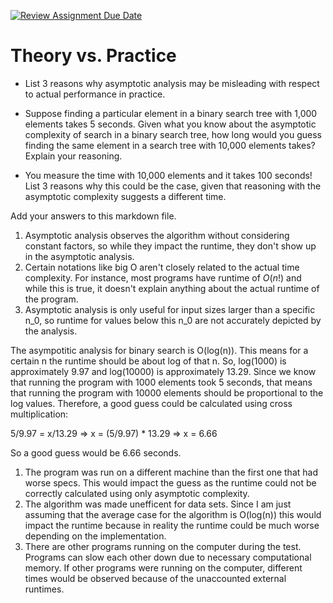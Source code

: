 [![Review Assignment Due Date](https://classroom.github.com/assets/deadline-readme-button-24ddc0f5d75046c5622901739e7c5dd533143b0c8e959d652212380cedb1ea36.svg)](https://classroom.github.com/a/FgMJElkj)
# Theory vs. Practice

- List 3 reasons why asymptotic analysis may be misleading with respect to
  actual performance in practice.

- Suppose finding a particular element in a binary search tree with 1,000
  elements takes 5 seconds. Given what you know about the asymptotic complexity
  of search in a binary search tree, how long would you guess finding the same
  element in a search tree with 10,000 elements takes? Explain your reasoning.

- You measure the time with 10,000 elements and it takes 100 seconds! List 3
  reasons why this could be the case, given that reasoning with the asymptotic
  complexity suggests a different time.

Add your answers to this markdown file.

1. Asymptotic analysis observes the algorithm without considering constant
   factors, so while they impact the runtime, they don't show up in the
   asymptotic analysis.
2. Certain notations like big O aren't closely related to the actual time complexity.
   For instance, most programs have runtime of $O(n!)$ and while this is true,
   it doesn't explain anything about the actual runtime of the program.
3. Asymptotic analysis is only useful for input sizes larger than a
   specific n_0, so runtime for values below this n_0 are not accurately
   depicted by the analysis.

The asympotitic analysis for binary search is O(log(n)). This means for a certain n the runtime
should be about log of that n. So, log(1000) is approximately 9.97 and log(10000) is approximately
13.29. Since we know that running the program with 1000 elements took 5 seconds, that means that 
running the program with 10000 elements should be proportional to the log values. Therefore,
a good guess could be calculated using cross multiplication:

5/9.97 = x/13.29 => x = (5/9.97) * 13.29 => x = 6.66

So a good guess would be 6.66 seconds.

1. The program was run on a different machine than the first one that had worse specs. This would
   impact the guess as the runtime could not be correctly calculated using only asymptotic complexity.
2. The algorithm was made unefficent for data sets. Since I am just assuming that the
   average case for the algorithm is O(log(n)) this would impact the runtime because in reality
   the runtime could be much worse depending on the implementation.
3. There are other programs running on the computer during the test. Programs can slow each other
   down due to necessary computational memory. If other programs were running on the computer,
   different times would be observed because of the unaccounted external runtimes.



